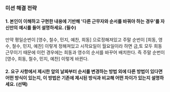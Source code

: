 ### 미션 해결 전략

#### 1. 본인이 이해하고 구현한 내용에 기반해 '다른 근무자와 순서를 바꿔야 하는 경우'를 자신만의 예시를 들어 설명하세요. (필수)
만약 평일순번이 [영수, 철수, 민지, 예찬, 희동] 으로정해져있고
주말 순번이 [희동, 영수, 철수, 민지, 예찬] 이렇게 정해져있고 시작요일이 월요일이라 하면
금,토 모두 희동 근무이기 때문에 이런 경우에는 희동과 영수의 순서를 바꾸어 배치한다.
즉 주말 순번이 [영수, 희동, 철수, 민지, 예찬] 이렇게 바뀐다.
#### 2. 요구 사항에서 제시한 앞의 날짜부터 순서를 변경하는 방법 외에 다른 방법이 있다면 어떤 방식이 있는지, 이 방법은 기존에 제시된 방식과 비교해 어떤 차이가 있는지 설명하세요. (선택)
